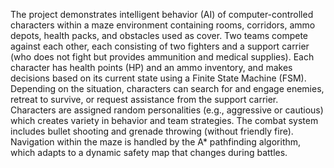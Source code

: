 The project demonstrates intelligent behavior (AI) of computer-controlled characters within a maze environment containing rooms, corridors, ammo depots, health packs, and obstacles used as cover. Two teams compete against each other, each consisting of two fighters and a support carrier (who does not fight but provides ammunition and medical supplies). Each character has health points (HP) and an ammo inventory, and makes decisions based on its current state using a Finite State Machine (FSM). Depending on the situation, characters can search for and engage enemies, retreat to survive, or request assistance from the support carrier. Characters are assigned random personalities (e.g., aggressive or cautious) which creates variety in behavior and team strategies. The combat system includes bullet shooting and grenade throwing (without friendly fire). Navigation within the maze is handled by the A* pathfinding algorithm, which adapts to a dynamic safety map that changes during battles.
